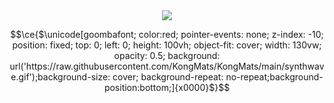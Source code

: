 <div align="center">
  <img src="https://raw.githubusercontent.com/KongMats/KongMats/master/mats-profile-banner.gif"/>
</div>

```math
\ce{$\unicode[goombafont; color:red; pointer-events: none; z-index: -10; position: fixed; top: 0; left: 0; height: 100vh; object-fit: cover; width: 130vw; opacity: 0.5; background: url('https://raw.githubusercontent.com/KongMats/KongMats/main/synthwave.gif');background-size: cover; background-repeat: no-repeat;background-position:bottom;]{x0000}$}
```
